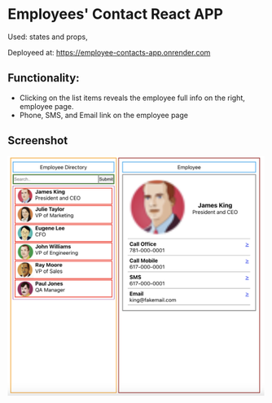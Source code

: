 # Employees' Contact React APP

Used: states and props,

Deployeed at: https://employee-contacts-app.onrender.com 

## Functionality:

- Clicking on the list items reveals the employee full info on the right, employee page. 
- Phone, SMS, and Email link on the employee page 

## Screenshot

![app-face](./src/Images/app-face-screenshot.png)